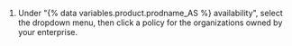1. Under "{% data variables.product.prodname_AS %} availability", select the dropdown menu, then click a policy for the organizations owned by your enterprise.
